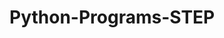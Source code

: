 # Python-Programs-STEP
       
  
                
                
                  
                              
        
  
